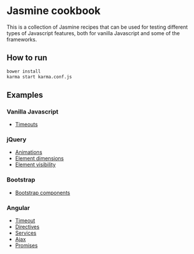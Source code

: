 # Jasmine cookbook

This is a collection of Jasmine recipes that can be used for testing different types of Javascript features, both for
vanilla Javascript and some of the frameworks.

## How to run

```sh
bower install
karma start karma.conf.js
```

## Examples

### Vanilla Javascript

- [Timeouts](examples/vanilla/TimeoutSpec.js)

### jQuery

- [Animations](examples/jquery/AnimationSpec.js)
- [Element dimensions](examples/jquery/DimensionSpec.js)
- [Element visibility](examples/jquery/VisibleSelectorSpec.js)

### Bootstrap

- [Bootstrap components](examples/bootstrap/DropdownSpec.js)

### Angular

- [Timeout](examples/angular/TimeoutSpec.js)
- [Directives](examples/angular/DirectiveSpec.js)
- [Services](examples/angular/ServiceSpec.js)
- [Ajax](examples/angular/HttpSpec.js)
- [Promises](examples/angular/PromiseSpec.js)